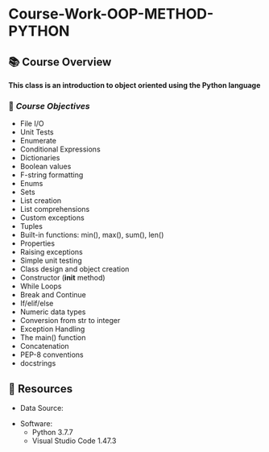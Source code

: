 # Course-Work-OOP-METHOD-PYTHON
## 📚 Course Overview
**This class is an introduction to object oriented using the Python language**

### 🔭 _Course Objectives_
- File I/O
- Unit Tests
- Enumerate
- Conditional Expressions
- Dictionaries
- Boolean values
- F-string formatting
- Enums
- Sets
- List creation
- List comprehensions
- Custom exceptions
- Tuples
- Built-in functions: min(), max(), sum(), len()
- Properties
- Raising exceptions
- Simple unit testing
- Class design and object creation
- Constructor (__init__ method)
- While Loops
- Break and Continue
- If/elif/else
- Numeric data types
- Conversion from str to integer
- Exception Handling
- The main() function
- Concatenation
- PEP-8 conventions
- docstrings
## 🔖 Resources
- Data Source: 
* Software:
  * Python 3.7.7 
  * Visual Studio Code 1.47.3 

